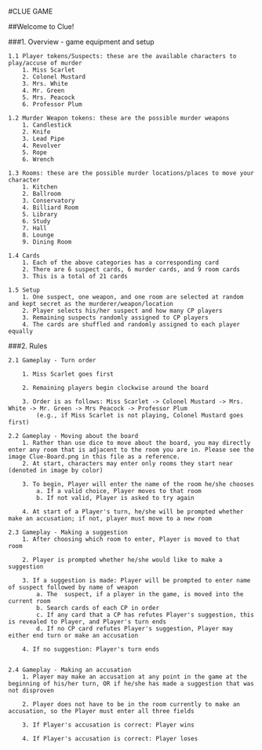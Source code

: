 #CLUE GAME

##Welcome to Clue!

###1. Overview - game equipment and setup

	1.1 Player tokens/Suspects: these are the available characters to play/accuse of murder  
		1. Miss Scarlet   
		2. Colonel Mustard   
		3. Mrs. White   
		4. Mr. Green  
		5. Mrs. Peacock   
		6. Professor Plum   

	1.2 Murder Weapon tokens: these are the possible murder weapons  
		1. Candlestick  
		2. Knife  
		3. Lead Pipe  
		4. Revolver  
		5. Rope  
		6. Wrench  

	1.3 Rooms: these are the possible murder locations/places to move your character  
		1. Kitchen   
		2. Ballroom  
		3. Conservatory   
		4. Billiard Room  
		5. Library  
		6. Study  
		7. Hall  
		8. Lounge   
		9. Dining Room  

	1.4 Cards  
		1. Each of the above categories has a corresponding card  
		2. There are 6 suspect cards, 6 murder cards, and 9 room cards  
		3. This is a total of 21 cards  

	1.5 Setup
		1. One suspect, one weapon, and one room are selected at random and kept secret as the murderer/weapon/location
		2. Player selects his/her suspect and how many CP players
		3. Remaining suspects randomly assigned to CP players
		4. The cards are shuffled and randomly assigned to each player equally

###2. Rules

	2.1 Gameplay - Turn order

		1. Miss Scarlet goes first

		2. Remaining players begin clockwise around the board

		3. Order is as follows: Miss Scarlet -> Colonel Mustard -> Mrs. White -> Mr. Green -> Mrs Peacock -> Professor Plum
			(e.g., if Miss Scarlet is not playing, Colonel Mustard goes first) 

	2.2 Gameplay - Moving about the board
		1. Rather than use dice to move about the board, you may directly enter any room that is adjacent to the room you are in. Please see the image Clue-Board.png in this file as a reference.
		2. At start, characters may enter only rooms they start near (denoted in image by color)

		3. To begin, Player will enter the name of the room he/she chooses
			a. If a valid choice, Player moves to that room
			b. If not valid, Player is asked to try again

		4. At start of a Player's turn, he/she will be prompted whether make an accusation; if not, player must move to a new room

	2.3 Gameplay - Making a suggestion
		1. After choosing which room to enter, Player is moved to that room

		2. Player is prompted whether he/she would like to make a suggestion 

		3. If a suggestion is made: Player will be prompted to enter name of suspect followed by name of weapon
			a. The  suspect, if a player in the game, is moved into the current room
			b. Search cards of each CP in order
			c. If any card that a CP has refutes Player's suggestion, this is revealed to Player, and Player's turn ends
			d. If no CP card refutes Player's suggestion, Player may either end turn or make an accusation

		4. If no suggestion: Player's turn ends


	2.4 Gameplay - Making an accusation
		1. Player may make an accusation at any point in the game at the beginning of his/her turn, OR if he/she has made a suggestion that was not disproven

		2. Player does not have to be in the room currently to make an accusation, so the Player must enter all three fields

		3. If Player's accusation is correct: Player wins

		4. If Player's accusation is correct: Player loses